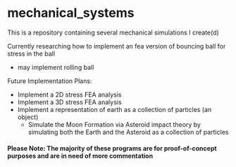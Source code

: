 # mechanical_systems

This is a repository containing several mechanical simulations I create(d)

Currently researching how to implement an fea version of bouncing ball for stress in the ball
  - may implement rolling ball

Future Implementation Plans:
  - Implement a 2D stress FEA analysis 
  - Implement a 3D stress FEA analysis
  - Implement a representation of earth as a collection of particles  (an object) 
    - 	Simulate the Moon Formation via Asteroid impact theory by simulating both the Earth and the Asteroid as a collection of particles

		
#### Please Note: The majority of these programs are for proof-of-concept purposes and are in need of more commentation 
